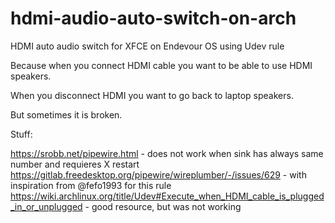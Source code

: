 # hdmi-audio-auto-switch-on-arch
HDMI auto audio switch for XFCE on Endevour OS using Udev rule

Because when you connect HDMI cable you want to be able to use HDMI speakers.

When you disconnect HDMI you want to go back to laptop speakers.

But sometimes it is broken.

Stuff:

https://srobb.net/pipewire.html - does not work when sink has always same number and requieres X restart
https://gitlab.freedesktop.org/pipewire/wireplumber/-/issues/629 - with inspiration from @fefo1993 for this rule
https://wiki.archlinux.org/title/Udev#Execute_when_HDMI_cable_is_plugged_in_or_unplugged - good resource, but was not working
